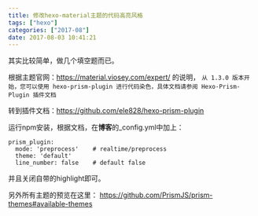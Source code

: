 ```yaml
---
title: 修改hexo-material主题的代码高亮风格
tags: ["hexo"]
categories: ["2017-08"]
date: 2017-08-03 10:41:21
---
```

其实比较简单，做几个填空题而已。

根据主题官网：https://material.viosey.com/expert/  的说明，
`从 1.3.0 版本开始，您可以使用 hexo-prism-plugin 进行代码染色，具体文档请参阅 Hexo-Prism-Plugin 插件文档`

转到插件文档：https://github.com/ele828/hexo-prism-plugin 

运行npm安装，根据文档，在**博客**的_config.yml中加上：
```
prism_plugin:
  mode: 'preprocess'    # realtime/preprocess
  theme: 'default'
  line_number: false    # default false
```

并且关闭自带的highlight即可。

另外所有主题的预览在这里：
https://github.com/PrismJS/prism-themes#available-themes